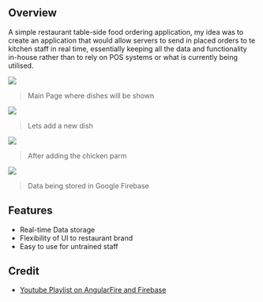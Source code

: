 ## Overview

A simple restaurant table-side food ordering application, my idea was to create an application that would allow servers to send in placed orders to te kitchen staff in real time, essentially keeping all the data and functionality in-house rather than to rely on POS systems or what is currently being utilised. 


![](https://github.com/dathanki/SimpleFoodDeliveryClone/blob/master/screenshots/main.png)
> Main Page where dishes will be shown 

![](https://github.com/dathanki/SimpleFoodDeliveryClone/blob/master/screenshots/addDish_.png)
> Lets add a new dish

![](https://github.com/dathanki/SimpleFoodDeliveryClone/blob/master/screenshots/addedDishes.png)
> After adding the chicken parm

![](https://github.com/dathanki/SimpleFoodDeliveryClone/blob/master/screenshots/Firebase.png)
> Data being stored in Google Firebase

## Features
- Real-time Data storage
- Flexibility of UI to restaurant brand
- Easy to use for untrained staff

## Credit 
- [Youtube Playlist on AngularFire and Firebase](https://www.youtube.com/playlist?list=PLtKjv92L0ihAkTsq7-mxOGk8NrSXV7MY7)
